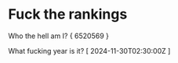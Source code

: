 # Fuck the rankings

Who the hell am I?
{ 6520569 }

What fucking year is it?
[ 2024-11-30T02:30:00Z ]
